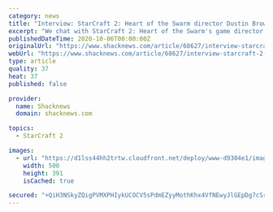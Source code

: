 ```yaml
---
category: news
title: "Interview: StarCraft 2: Heart of the Swarm director Dustin Browder"
excerpt: "We chat with StarCraft 2: Heart of the Swarm's game director, Dustin Browder, and ask him what new things the next chapter in the beloved RTS series has in store. You're playing as the monsters ..."
publishedDateTime: 2020-10-06T00:00:00Z
originalUrl: "https://www.shacknews.com/article/68627/interview-starcraft-2-heart-swarm"
webUrl: "https://www.shacknews.com/article/68627/interview-starcraft-2-heart-swarm"
type: article
quality: 37
heat: 37
published: false

provider:
  name: Shacknews
  domain: shacknews.com

topics:
  - StarCraft 2

images:
  - url: "https://d1lss44hh2trtw.cloudfront.net/deploy/www-d9304e1/images/mercury/lola-affirmation.png"
    width: 500
    height: 391
    isCached: true

secured: "+QiH3NSkyZQigPVMXPHIykUCOCV5sPdmEZyyMothKhx4VfNEwyJlGEpDg7cSrZLCu1s0sIfFe15oJf7ucB2t5YT9rjs/VpivVstkh2y8PSY0MaEWG8zP18o5dsCvnNpCVxoEjtuApdUNAMA56wsVax+S4Hgx3VxI9OCU25kV2GlkNdADow8+vVZCPs77fxaxlMerXdkO8mzWyLfHyxNkKi+Kl/EBT2VrLTUI6QmYLa7d6Au1ZyWZ91XTw4uBC0XWFGEfraQe8GA1YnyP9RWWngFPlwu05IP0rbe4VUUHzCHBWcPpNw94paQzBjIhtNSDYpIoSKoUKC0jYa4oFFvFlli3Zor5mG6KJ+B9TqPmtwU=;FnEDGDG2ILqtBFMEFl/SDQ=="
---
```


